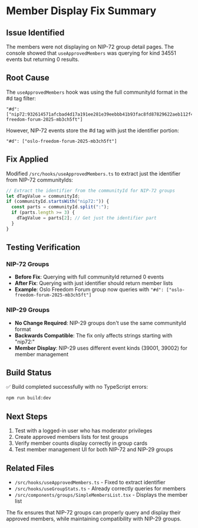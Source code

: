 # Member Display Fix Summary

## Issue Identified
The members were not displaying on NIP-72 group detail pages. The console showed that `useApprovedMembers` was querying for kind 34551 events but returning 0 results.

## Root Cause
The `useApprovedMembers` hook was using the full communityId format in the #d tag filter:
```
"#d": ["nip72:932614571afcbad4d17a191ee281e39eebbb41b93fac8fd87829622aeb112f4d:oslo-freedom-forum-2025-mb3ch5ft"]
```

However, NIP-72 events store the #d tag with just the identifier portion:
```
"#d": ["oslo-freedom-forum-2025-mb3ch5ft"]
```

## Fix Applied
Modified `/src/hooks/useApprovedMembers.ts` to extract just the identifier from NIP-72 communityIds:

```typescript
// Extract the identifier from the communityId for NIP-72 groups
let dTagValue = communityId;
if (communityId.startsWith("nip72:")) {
  const parts = communityId.split(":");
  if (parts.length >= 3) {
    dTagValue = parts[2]; // Get just the identifier part
  }
}
```

## Testing Verification

### NIP-72 Groups
- **Before Fix**: Querying with full communityId returned 0 events
- **After Fix**: Querying with just identifier should return member lists
- **Example**: Oslo Freedom Forum group now queries with `"#d": ["oslo-freedom-forum-2025-mb3ch5ft"]`

### NIP-29 Groups  
- **No Change Required**: NIP-29 groups don't use the same communityId format
- **Backwards Compatible**: The fix only affects strings starting with "nip72:"
- **Member Display**: NIP-29 uses different event kinds (39001, 39002) for member management

## Build Status
✅ Build completed successfully with no TypeScript errors:
```bash
npm run build:dev
```

## Next Steps
1. Test with a logged-in user who has moderator privileges
2. Create approved members lists for test groups
3. Verify member counts display correctly in group cards
4. Test member management UI for both NIP-72 and NIP-29 groups

## Related Files
- `/src/hooks/useApprovedMembers.ts` - Fixed to extract identifier
- `/src/hooks/useGroupStats.ts` - Already correctly queries for members
- `/src/components/groups/SimpleMembersList.tsx` - Displays the member list

The fix ensures that NIP-72 groups can properly query and display their approved members, while maintaining compatibility with NIP-29 groups.